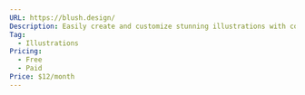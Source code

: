 ```yaml
---
URL: https://blush.design/
Description: Easily create and customize stunning illustrations with collections made by artists across the globe
Tag:
  - Illustrations
Pricing:
  - Free
  - Paid
Price: $12/month
---
```

